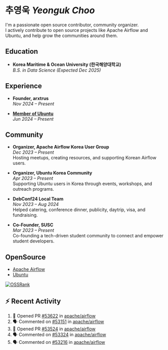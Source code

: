 # 추영욱 *Yeonguk Choo*

I'm a passionate open source contributor, community organizer.  
I actively contribute to open source projects like Apache Airflow and Ubuntu, and help grow the communities around them.  

## Education

- **Korea Maritime & Ocean University (한국해양대학교)**  
  *B.S. in Data Science (Expected Dec 2025)*  

## Experience
- **Founder, arxtrus**  
  _Nov 2024 – Present_  

- **[Member of Ubuntu](https://launchpad.net/~ubuntumembers)**  
  _Jun 2024 – Present_  


## Community

- **Organizer, Apache Airflow Korea User Group**  
  _Dec 2023 – Present_  
  Hosting meetups, creating resources, and supporting Korean Airflow users.

- **Organizer, Ubuntu Korea Community**  
  _Apr 2023 – Present_  
  Supporting Ubuntu users in Korea through events, workshops, and outreach programs.

- **DebConf24 Local Team**  
  _Nov 2023 – Aug 2024_  
  Helped catering, conference dinner, publicity, daytrip, visa, and fundraising.

- **Co-Founder, SUSC**  
  _Mar 2023 – Present_  
  Co-founding a tech-driven student community to connect and empower student developers.

## OpenSource
- [Apache Airflow](https://github.com/apache/airflow/pulls?q=is%3Apr+author%3Achoo121600+)
- [Ubuntu](https://launchpad.net/~choo121600)

[![OSSRank](https://ossrank.com/widget/1003272)](https://ossrank.com/c/1003272-yeonguk)


## :zap: Recent Activity
<!--START_SECTION:activity-->
1. 💪 Opened PR [#53622](https://github.com/apache/airflow/pull/53622) in [apache/airflow](https://github.com/apache/airflow)
2. 🗣 Commented on [#53151](https://github.com/apache/airflow/pull/53151#issuecomment-3101168370) in [apache/airflow](https://github.com/apache/airflow)
3. 💪 Opened PR [#53524](https://github.com/apache/airflow/pull/53524) in [apache/airflow](https://github.com/apache/airflow)
4. 🗣 Commented on [#53324](https://github.com/apache/airflow/issues/53324#issuecomment-3091933547) in [apache/airflow](https://github.com/apache/airflow)
5. 🗣 Commented on [#53216](https://github.com/apache/airflow/pull/53216#issuecomment-3091535822) in [apache/airflow](https://github.com/apache/airflow)
<!--END_SECTION:activity-->
